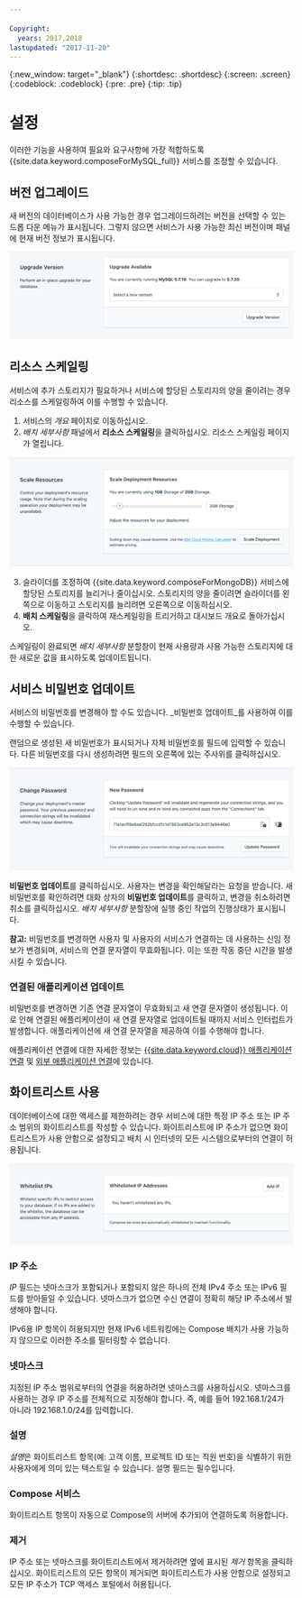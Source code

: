 ```yaml
---

Copyright:
  years: 2017,2018
lastupdated: "2017-11-20"
---
```


{:new_window: target="_blank"}
{:shortdesc: .shortdesc}
{:screen: .screen}
{:codeblock: .codeblock}
{:pre: .pre}
{:tip: .tip}

# 설정

이러한 기능을 사용하여 필요와 요구사항에 가장 적합하도록 {{site.data.keyword.composeForMySQL_full}} 서비스를 조정할 수 있습니다.


## 버전 업그레이드

새 버전의 데이터베이스가 사용 가능한 경우 업그레이드하려는 버전을 선택할 수 있는 드롭 다운 메뉴가 표시됩니다. 그렇지 않으면 서비스가 사용 가능한 최신 버전이며 패널에 현재 버전 정보가 표시됩니다.

![버전 패널](./images/mysql-version-show.png "버전 패널")


## 리소스 스케일링

서비스에 추가 스토리지가 필요하거나 서비스에 할당된 스토리지의 양을 줄이려는 경우 리소스를 스케일링하여 이를 수행할 수 있습니다.

1. 서비스의 _개요_ 페이지로 이동하십시오.
2. _배치 세부사항_ 패널에서 **리소스 스케일링**을 클릭하십시오. 리소스 스케일링 페이지가 열립니다.

  ![리소스 스케일링 페이지](./images/mysql-scale-show.png "리소스 스케일링 페이지")

3. 슬라이더를 조정하여 {{site.data.keyword.composeForMongoDB}} 서비스에 할당된 스토리지를 늘리거나 줄이십시오. 스토리지의 양을 줄이려면 슬라이더를 왼쪽으로 이동하고 스토리지를 늘리려면 오른쪽으로 이동하십시오.
4. **배치 스케일링**을 클릭하여 재스케일링을 트리거하고 대시보드 개요로 돌아가십시오.

스케일링이 완료되면 _배치 세부사항_ 분할창이 현재 사용량과 사용 가능한 스토리지에 대한 새로운 값을 표시하도록 업데이트됩니다.


## 서비스 비밀번호 업데이트

서비스의 비밀번호를 변경해야 할 수도 있습니다. _비밀번호 업데이트_를 사용하여 이를 수행할 수 있습니다. 

랜덤으로 생성된 새 비밀번호가 표시되거나 자체 비밀번호를 필드에 입력할 수 있습니다. 다른 비밀번호를 다시 생성하려면 필드의 오른쪽에 있는 주사위를 클릭하십시오. 
  
![etcd 비밀번호 업데이트](./images/mysql-update-password.png "자동 비밀번호 생성기")

**비밀번호 업데이트**를 클릭하십시오. 사용자는 변경을 확인해달라는 요청을 받습니다. 새 비밀번호를 확인하려면 대화 상자의 **비밀번호 업데이트**를 클릭하고, 변경을 취소하려면 취소를 클릭하십시오. _배치 세부사항_ 분할창에 실행 중인 작업의 진행상태가 표시됩니다.

**참고:** 비밀번호를 변경하면 사용자 및 사용자의 서비스가 연결하는 데 사용하는 신임 정보가 변경되며, 서비스의 연결 문자열이 무효화됩니다. 이는 또한 작동 중단 시간을 발생시킬 수 있습니다.

### 연결된 애플리케이션 업데이트
비밀번호를 변경하면 기존 연결 문자열이 무효화되고 새 연결 문자열이 생성됩니다. 이로 인해 연결된 애플리케이션이 새 연결 문자열로 업데이트될 때까지 서비스 인터럽트가 발생합니다. 애플리케이션에 새 연결 문자열을 제공하여 이를 수행해야 합니다.

애플리케이션 연결에 대한 자세한 정보는 [{{site.data.keyword.cloud}} 애플리케이션 연결](./connecting-bluemix-app.html)
및 [외부 애플리케이션 연결](./connecting-external.html)에 있습니다.


## 화이트리스트 사용

데이터베이스에 대한 액세스를 제한하려는 경우 서비스에 대한 특정 IP 주소 또는 IP 주소 범위의 화이트리스트를 작성할 수 있습니다. 화이트리스트에 IP 주소가 없으면 화이트리스트가 사용 안함으로 설정되고 배치 시 인터넷의 모든 시스템으로부터의 연결이 허용됩니다.

![IP 화이트리스트 작성](./images/mysql-whitelist-show.png "화이트리스트 필드")

### IP 주소
*IP* 필드는 넷마스크가 포함되거나 포함되지 않은 하나의 전체 IPv4 주소 또는 IPv6 필드를 받아들일 수 있습니다. 넷마스크가 없으면 수신 연결이 정확히 해당 IP 주소에서 발생해야 합니다. 

IPv6용 IP 항목이 허용되지만 현재 IPv6 네트워킹에는 Compose 배치가 사용 가능하지 않으므로 이러한 주소를 필터링할 수 없습니다.

### 넷마스크
지정된 IP 주소 범위로부터의 연결을 허용하려면 넷마스크를 사용하십시오. 넷마스크를 사용하는 경우 IP 주소를 전체적으로 지정해야 합니다. 즉, 예를 들어 192.168.1/24가 아니라 192.168.1.0/24를 입력합니다.

### 설명
*설명*은 화이트리스트 항목(예: 고객 이름, 프로젝트 ID 또는 직원 번호)을 식별하기 위한 사용자에게 의미 있는 텍스트일 수 있습니다. 설명 필드는 필수입니다.

### Compose 서비스
화이트리스트 항목이 자동으로 Compose의 서버에 추가되어 연결하도록 허용합니다.

### 제거
IP 주소 또는 넷마스크를 화이트리스트에서 제거하려면 옆에 표시된 *제거* 항목을 클릭하십시오.
화이트리스트의 모든 항목이 제거되면 화이트리스트가 사용 안함으로 설정되고 모든 IP 주소가 TCP 액세스 포털에서 허용됩니다.
